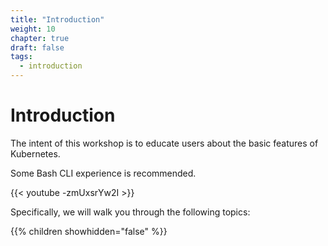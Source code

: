 ```yaml
---
title: "Introduction"
weight: 10
chapter: true
draft: false
tags:
  - introduction
---
```


# Introduction

The intent of this workshop is to educate users about the basic features of Kubernetes.

Some Bash CLI experience is recommended.

{{< youtube -zmUxsrYw2I >}}

Specifically, we will walk you through the following topics:

{{% children showhidden="false" %}}
